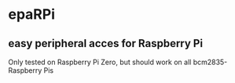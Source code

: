# epaRPi

## easy peripheral acces for Raspberry Pi

Only tested on Raspberry Pi Zero, but should work on all bcm2835-Raspberry Pis
